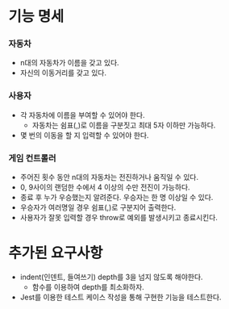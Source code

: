 # 기능 명세

### 자동차

- n대의 자동차가 이름을 갖고 있다.
- 자신의 이동거리를 갖고 있다.

### 사용자

- 각 자동차에 이름을 부여할 수 있어야 한다.
  - 자동차는 쉼표(,)로 이름을 구분짓고 최대 5자 이하만 가능하다.
- 몇 번의 이동을 할 지 입력할 수 있어야 한다.

### 게임 컨트롤러

- 주어진 횟수 동안 n대의 자동차는 전진하거나 움직일 수 있다.
- 0, 9사이의 랜덤한 수에서 4 이상의 수만 전진이 가능하다.
- 종료 후 누가 우승했는지 알려준다. 우승자는 한 명 이상일 수 있다.
- 우승자가 여러명일 경우 쉼표(,)로 구분지어 출력한다.
- 사용자가 잘못 입력할 경우 throw로 예외를 발생시키고 종료시킨다.

# 추가된 요구사항

- indent(인덴트, 들여쓰기) depth를 3을 넘지 않도록 해야한다.
  - 함수를 이용하여 depth를 최소화하자.
- Jest를 이용한 테스트 케이스 작성을 통해 구현한 기능을 테스트한다.
